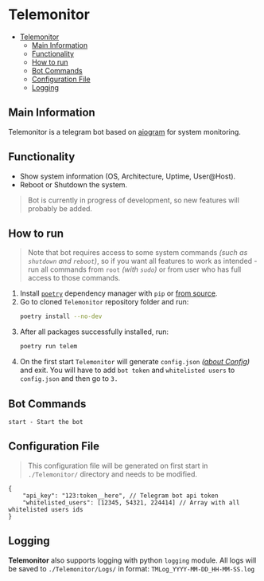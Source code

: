 # Telemonitor
- [Telemonitor](#telemonitor)
  - [Main Information](#main-information)
  - [Functionality](#functionality)
  - [How to run](#how-to-run)
  - [Bot Commands](#bot-commands)
  - [Configuration File](#configuration-file)
  - [Logging](#logging)

## Main Information
Telemonitor is a telegram bot based on [aiogram](https://github.com/aiogram/aiogram) for system monitoring.

## Functionality
- Show system information (OS, Architecture, Uptime, User@Host).
- Reboot or Shutdown the system.

> Bot is currently in progress of development, so new features will probably be added.

## How to run
> Note that bot requires access to some system commands *(such as `shutdown` and `reboot`)*, so if you want all features to work as intended - run all commands from `root` *(with `sudo`)* or from user who has full access to those commands.
1. Install [`poetry`](https://github.com/python-poetry/poetry) dependency manager with `pip` or [from source](https://github.com/python-poetry/poetry#installation).
2. Go to cloned `Telemonitor` repository folder and run:
   ```bash
   poetry install --no-dev
   ```
3. After all packages successfully installed, run:
   ```bash
   poetry run telem
   ```
4. On the first start `Telemonitor` will generate `config.json` *([about Config](#configuration-file))* and exit. You will have to add `bot token` and `whitelisted users` to `config.json` and then go to `3.`

## Bot Commands
```
start - Start the bot
```

## Configuration File
> This configuration file will be generated on first start in `./Telemonitor/` directory and needs to be modified.
```jsonc
{
    "api_key": "123:token__here", // Telegram bot api token
    "whitelisted_users": [12345, 54321, 224414] // Array with all whitelisted users ids
}
```

## Logging
**Telemonitor** also supports logging with python `logging` module. All logs will be saved to `./Telemonitor/Logs/` in format: `TMLog_YYYY-MM-DD_HH-MM-SS.log`